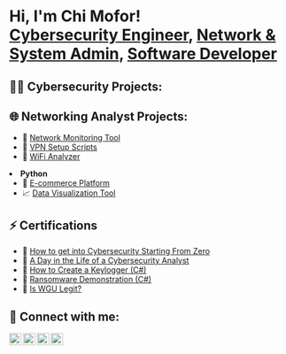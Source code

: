 <h1>Hi, I'm Chi Mofor! <br/>         
  <a href="https://github.com/ChiGeorgeMofor" target="_blank">Cybersecurity Engineer</a>,                   
  <a href="https://twitter.com/chi_mofor" target="_blank">Network & System Admin</a>,                     
  <a href="https://www.linkedin.com/in/chi-george-mofor-037883247/" target="_blank">Software Developer</a>      
</h1>            
         
<h2>👨‍💻 Cybersecurity Projects:</h2>      
   
<h2>🌐 Networking Analyst Projects:</h2>   
<ul>
  <li>📡 <a href="https://github.com/ChiGeorgeMofor/Network-Monitoring-Tool" target="_blank">Network Monitoring Tool</a></li>
  <li>🔗 <a href="https://github.com/ChiGeorgeMofor/VPN-Setup-Scripts" target="_blank">VPN Setup Scripts</a></li>
  <li>📶 <a href="https://github.com/ChiGeorgeMofor/WiFi-Analyzer" target="_blank">WiFi Analyzer</a></li>
</ul>

  <li><b>Python</b>
    <ul>
      <li>🛒 <a href="https://github.com/ChiGeorgeMofor/E-commerce-Platform" target="_blank">E-commerce Platform</a></li>
      <li>📈 <a href="https://github.com/ChiGeorgeMofor/Data-Visualization-Tool" target="_blank">Data Visualization Tool</a></li>
    </ul>
  </li>
</ul>

<h2>⚡ Certifications</h2>
<ul>
  <li>📜 <a href="https://www.youtube.com/" target="_blank">How to get into Cybersecurity Starting From Zero</a></li>
  <li>🎥 <a href="https://www.yout" target="_blank">A Day in the Life of a Cybersecurity Analyst</a></li>
  <li>🎥 <a href="https://www.youtu" target="_blank">How to Create a Keylogger (C#)</a></li>
  <li>🎥 <a href="https://www.youtube.c" target="_blank">Ransomware Demonstration (C#)</a></li>
  <li>🎥 <a href="https://www.youtube.com" target="_blank">Is WGU Legit?</a></li>
</ul>

<h2>🤳 Connect with me:</h2>
<p>
  <a href="https://twitter.com/chi_mofor" target="_blank"><img align="left" alt="ChiGeorge | Twitter" width="22px" src="https://cdn.jsdelivr.net/npm/simple-icons@v3/icons/twitter.svg" /></a>
  <a href="https://www.behance.net/chigeorgemofor1" target="_blank"><img align="left" alt="ChiGeorge | Behance" width="22px" src="https://cdn.jsdelivr.net/npm/simple-icons@v3/icons/behance.svg" /></a>
  <a href="https://www.linkedin.com/in/chi-george-mofor-037883247/" target="_blank"><img align="left" alt="ChiGeorge | LinkedIn" width="22px" src="https://cdn.jsdelivr.net/npm/simple-icons@v3/icons/linkedin.svg" /></a>
  <a href="https://www.instagram.com/chigeorgemofor/" target="_blank"><img align="left" alt="ChiGeorge | Instagram" width="22px" src="https://cdn.jsdelivr.net/npm/simple-icons@v3/icons/instagram.svg" /></a>
</p>
